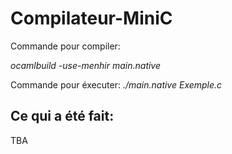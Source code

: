 # Compilateur-MiniC

Commande pour compiler:

*ocamlbuild -use-menhir main.native*

Commande pour éxecuter:
*./main.native Exemple.c*

## Ce qui a été fait:
TBA


